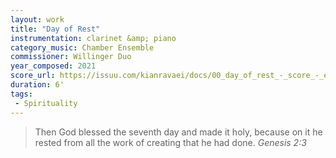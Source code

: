 ```yaml
---
layout: work
title: "Day of Rest"
instrumentation: clarinet &amp; piano
category_music: Chamber Ensemble
commissioner: Willinger Duo
year_composed: 2021
score_url: https://issuu.com/kianravaei/docs/00_day_of_rest_-_score_-_ed_2
duration: 6'
tags:
 - Spirituality
---
```

<blockquote>
<p>
<span class="teaser">Then God blessed the seventh day and made it holy, because on it he rested from all the work of creating that he had done.</span>
<cite>Genesis 2:3</cite>
</p>
</blockquote>